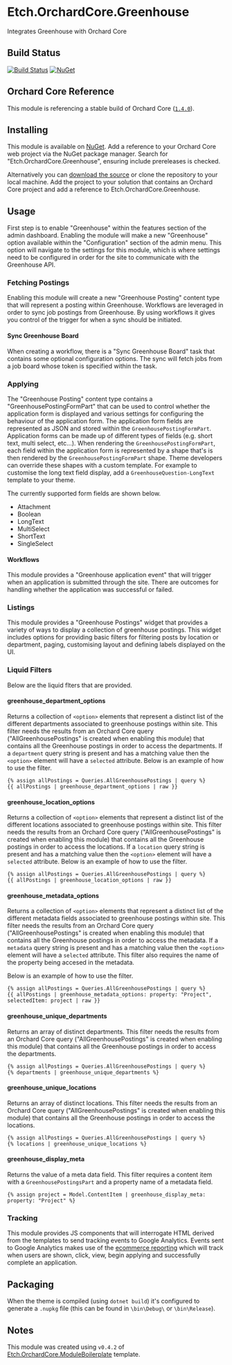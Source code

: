 # Etch.OrchardCore.Greenhouse

Integrates Greenhouse with Orchard Core

## Build Status

[![Build Status](https://secure.travis-ci.org/etchuk/Etch.OrchardCore.Greenhouse.png?branch=main)](http://travis-ci.org/etchuk/Etch.OrchardCore.Greenhouse) [![NuGet](https://img.shields.io/nuget/v/Etch.OrchardCore.Greenhouse.svg)](https://www.nuget.org/packages/Etch.OrchardCore.Greenhouse)

## Orchard Core Reference

This module is referencing a stable build of Orchard Core ([`1.4.0`](https://www.nuget.org/packages/OrchardCore.Module.Targets/1.4.0)).

## Installing

This module is available on [NuGet](https://www.nuget.org/packages/Etch.OrchardCore.Greenhouse). Add a reference to your Orchard Core web project via the NuGet package manager. Search for "Etch.OrchardCore.Greenhouse", ensuring include prereleases is checked.

Alternatively you can [download the source](https://github.com/etchuk/Etch.OrchardCore.Greenhouse/archive/main.zip) or clone the repository to your local machine. Add the project to your solution that contains an Orchard Core project and add a reference to Etch.OrchardCore.Greenhouse.

## Usage

First step is to enable "Greenhouse" within the features section of the admin dashboard. Enabling the module will make a new "Greenhouse" option available within the "Configuration" section of the admin menu. This option will navigate to the settings for this module, which is where settings need to be configured in order for the site to communicate with the Greenhouse API.

### Fetching Postings

Enabling this module will create a new "Greenhouse Posting" content type that will represent a posting within Greenhouse. Workflows are leveraged in order to sync job postings from Greenhouse. By using workflows it gives you control of the trigger for when a sync should be initiated.

#### Sync Greenhouse Board

When creating a workflow, there is a "Sync Greenhouse Board" task that contains some optional configuration options. The sync will fetch jobs from a job board whose token is specified within the task.

### Applying

The "Greenhouse Posting" content type contains a "GreenhousePostingFormPart" that can be used to control whether the application form is displayed and various settings for configuring the behaviour of the application form. The application form fields are represented as JSON and stored within the `GreenhousePostingFormPart`. Application forms can be made up of different types of fields (e.g. short text, multi select, etc...). When rendering the `GreenhousePostingFormPart`, each field within the application form is represented by a shape that's is then rendered by the `GreenhousePostingFormPart` shape. Theme developers can override these shapes with a custom template. For example to customise the long text field display, add a `GreenhouseQuestion-LongText` template to your theme.

The currently supported form fields are shown below.

-   Attachment
-   Boolean
-   LongText
-   MultiSelect
-   ShortText
-   SingleSelect

#### Workflows

This module provides a "Greenhouse application event" that will trigger when an application is submitted through the site. There are outcomes for handling whether the application was successful or failed.

### Listings

This module provides a "Greenhouse Postings" widget that provides a variety of ways to display a collection of greenhouse postings. This widget includes options for providing basic filters for filtering posts by location or department, paging, customising layout and defining labels displayed on the UI.

### Liquid Filters

Below are the liquid flters that are provided.

#### greenhouse_department_options

Returns a collection of `<option>` elements that represent a distinct list of the different departments associated to greenhouse postings within site. This filter needs the results from an Orchard Core query ("AllGreenhousePostings" is created when enabling this module) that contains all the Greenhouse postings in order to access the departments. If a `department` query string is present and has a matching value then the `<option>` element will have a `selected` attribute. Below is an example of how to use the filter.

```
{% assign allPostings = Queries.AllGreenhousePostings | query %}
{{ allPostings | greenhouse_department_options | raw }}
```

#### greenhouse_location_options

Returns a collection of `<option>` elements that represent a distinct list of the different locations associated to greenhouse postings within site. This filter needs the results from an Orchard Core query ("AllGreenhousePostings" is created when enabling this module) that contains all the Greenhouse postings in order to access the locations. If a `location` query string is present and has a matching value then the `<option>` element will have a `selected` attribute. Below is an example of how to use the filter.

```
{% assign allPostings = Queries.AllGreenhousePostings | query %}
{{ allPostings | greenhouse_location_options | raw }}
```

#### greenhouse_metadata_options

Returns a collection of `<option>` elements that represent a distinct list of the different metadata fields associated to greenhouse postings within site. This filter needs the results from an Orchard Core query ("AllGreenhousePostings" is created when enabling this module) that contains all the Greenhouse postings in order to access the metadata. If a `metadata` query string is present and has a matching value then the `<option>` element will have a `selected` attribute. This filter also requires the name of the property being accesed in the metadata.

Below is an example of how to use the filter.

```
{% assign allPostings = Queries.AllGreenhousePostings | query %}
{{ allPostings | greenhouse_metadata_options: property: "Project", selectedItem: project | raw }}
```

#### greenhouse_unique_departments

Returns an array of distinct departments. This filter needs the results from an Orchard Core query ("AllGreenhousePostings" is created when enabling this module) that contains all the Greenhouse postings in order to access the departments.

```
{% assign allPostings = Queries.AllGreenhousePostings | query %}
{% departments | greenhouse_unique_departments %}
```

#### greenhouse_unique_locations

Returns an array of distinct locations. This filter needs the results from an Orchard Core query ("AllGreenhousePostings" is created when enabling this module) that contains all the Greenhouse postings in order to access the locations.

```
{% assign allPostings = Queries.AllGreenhousePostings | query %}
{% locations | greenhouse_unique_locations %}
```

#### greenhouse_display_meta

Returns the value of a meta data field. This filter requires a content item with a `GreenhousePostingsPart` and a property name of a metadata field. 

```
{% assign project = Model.ContentItem | greenhouse_display_meta: property: "Project" %}
```

### Tracking

This module provides JS components that will interrogate HTML derived from the templates to send tracking events to Google Analytics. Events sent to Google Analytics makes use of the [ecommerce reporting](https://developers.google.com/analytics/devguides/collection/ga4/ecommerce?client_type=gtag) which will track when users are shown, click, view, begin applying and successfully complete an application.

## Packaging

When the theme is compiled (using `dotnet build`) it's configured to generate a `.nupkg` file (this can be found in `\bin\Debug\` or `\bin\Release`).

## Notes

This module was created using `v0.4.2` of [Etch.OrchardCore.ModuleBoilerplate](https://github.com/EtchUK/Etch.OrchardCore.ModuleBoilerplate) template.
